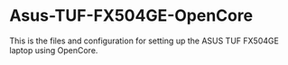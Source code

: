 # Asus-TUF-FX504GE-OpenCore
This is the files and configuration for setting up the ASUS TUF FX504GE laptop using OpenCore.
